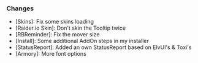 ### Changes ###

  * [Skins]: Fix some skins loading
  * [Raider.io Skin]: Don't skin the Tooltip twice
  * [RBReminder]: Fix the mover size
  * [Install]: Some additional AddOn steps in my installer
  * [StatusReport]: Added an own StatusReport based on ElvUI's & Toxi's
  * [Armory]: More font options
